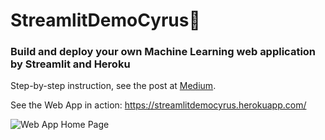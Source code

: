 # StreamlitDemoCyrus:rocket:
### **Build and deploy your own Machine Learning web application by Streamlit and Heroku**
Step-by-step instruction, see the post at [Medium](https://medium.com/@qs2178/build-and-deploy-your-own-machine-learning-web-application-by-streamlit-and-heroku-d306f2d29474?source=friends_link&sk=1b964be23795c36ffe3e3fa31141bbcc).


See the Web App in action: https://streamlitdemocyrus.herokuapp.com/

![Web App Home Page](https://miro.medium.com/max/700/1*2kobXentMNRTT_MLzrKHRA.png)

